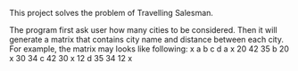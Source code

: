 This project solves the problem of Travelling Salesman.

The program first ask user how many cities to be considered. Then it will generate a matrix that contains city name and distance between each city.
For example, the matrix may looks like following:
x   a   b   c   d
a   x   20  42  35
b   20  x   30  34
c   42  30  x   12
d   35  34  12  x


